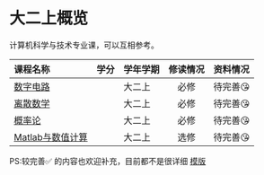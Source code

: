 # 大二上概览

计算机科学与技术专业课，可以互相参考。

|课程名称|学分|学年学期|修读情况|资料情况|
|:--|:--|:--|:--:|:--|
|[数字电路](数字电路/)||大二上|必修|待完善😘|
|[离散数学](离散数学/)||大二上|必修|待完善😘|
|[概率论](概率论/)||大二上|必修|待完善😘|
|[Matlab与数值计算](Matlab与数值计算/)||大二上|选修|待完善😘|

PS:较完善✅ 的内容也欢迎补充，目前都不是很详细  [模版](../template.md)

<style>
.md-typeset table:not([class]) th {
    min-width: 1em;
}
</style>